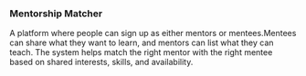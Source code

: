 ### Mentorship Matcher
A platform where people can sign up as either mentors or mentees.Mentees can share what they want to learn, and mentors can list what they can teach. 
The system helps match the right mentor with the right mentee based on shared interests, skills, and availability.
